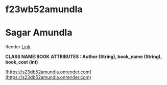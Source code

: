 # f23wb52amundla
# Sagar Amundla

Render [Link](https://f23wb52amundla.onrender.com)

**CLASS NAME:BOOK**
**ATTRIBUTES : Author (String), book_name (String), book_cost (int)**


[https://s23db52amundla.onrender.com](https://s23db52amundla.onrender.com)